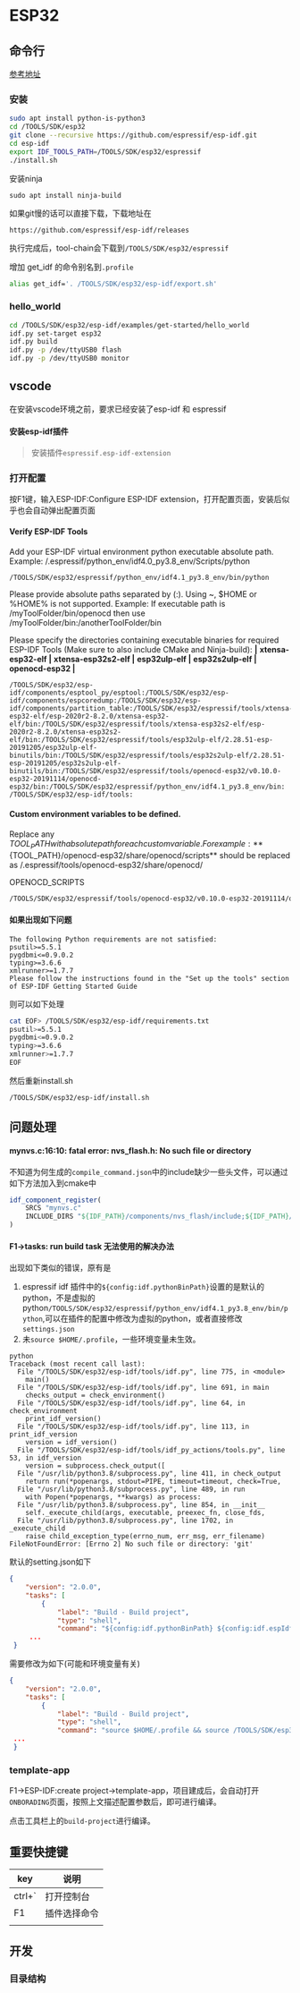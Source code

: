 ESP32
====

## 命令行

[参考地址](https://docs.espressif.com/projects/esp-idf/zh_CN/latest/esp32/get-started/index.html#get-started-connect)

### 安装

```sh
sudo apt install python-is-python3
cd /TOOLS/SDK/esp32
git clone --recursive https://github.com/espressif/esp-idf.git
cd esp-idf
export IDF_TOOLS_PATH=/TOOLS/SDK/esp32/espressif
./install.sh
```

安装ninja

```
sudo apt install ninja-build
```



如果git慢的话可以直接下载，下载地址在

```http
https://github.com/espressif/esp-idf/releases
```

执行完成后，tool-chain会下载到`/TOOLS/SDK/esp32/espressif`

增加 get_idf 的命令别名到`.profile`

```sh
alias get_idf='. /TOOLS/SDK/esp32/esp-idf/export.sh'
```

### hello_world

```sh
cd /TOOLS/SDK/esp32/esp-idf/examples/get-started/hello_world
idf.py set-target esp32
idf.py build
idf.py -p /dev/ttyUSB0 flash
idf.py -p /dev/ttyUSB0 monitor
```

## vscode

在安装vscode环境之前，要求已经安装了esp-idf 和 espressif

#### 安装esp-idf插件

> 安装插件`espressif.esp-idf-extension`

### 打开配置

按F1键，输入ESP-IDF:Configure ESP-IDF extension，打开配置页面，安装后似乎也会自动弹出配置页面

#### Verify ESP-IDF Tools

Add your ESP-IDF virtual environment python executable absolute path. Example: /.espressif/python_env/idf4.0_py3.8_env/Scripts/python

```
/TOOLS/SDK/esp32/espressif/python_env/idf4.1_py3.8_env/bin/python
```

Please provide absolute paths separated by (:). Using ~, $HOME or %HOME% is not supported.
Example: If executable path is /myToolFolder/bin/openocd then use /myToolFolder/bin:/anotherToolFolder/bin

Please specify the directories containing executable binaries for required ESP-IDF Tools (Make sure to also include CMake and Ninja-build):
**|** **xtensa-esp32-elf |** **xtensa-esp32s2-elf |** **esp32ulp-elf |** **esp32s2ulp-elf |** **openocd-esp32 |**

```
/TOOLS/SDK/esp32/esp-idf/components/esptool_py/esptool:/TOOLS/SDK/esp32/esp-idf/components/espcoredump:/TOOLS/SDK/esp32/esp-idf/components/partition_table:/TOOLS/SDK/esp32/espressif/tools/xtensa-esp32-elf/esp-2020r2-8.2.0/xtensa-esp32-elf/bin:/TOOLS/SDK/esp32/espressif/tools/xtensa-esp32s2-elf/esp-2020r2-8.2.0/xtensa-esp32s2-elf/bin:/TOOLS/SDK/esp32/espressif/tools/esp32ulp-elf/2.28.51-esp-20191205/esp32ulp-elf-binutils/bin:/TOOLS/SDK/esp32/espressif/tools/esp32s2ulp-elf/2.28.51-esp-20191205/esp32s2ulp-elf-binutils/bin:/TOOLS/SDK/esp32/espressif/tools/openocd-esp32/v0.10.0-esp32-20191114/openocd-esp32/bin:/TOOLS/SDK/esp32/espressif/python_env/idf4.1_py3.8_env/bin:  /TOOLS/SDK/esp32/esp-idf/tools:
```



#### Custom environment variables to be defined.

Replace any ${TOOL_PATH} with absolute path for each custom variable.
For example: **${TOOL_PATH}/openocd-esp32/share/openocd/scripts** should be replaced as /.espressif/tools/openocd-esp32/share/openocd/

OPENOCD_SCRIPTS

```sh
/TOOLS/SDK/esp32/espressif/tools/openocd-esp32/v0.10.0-esp32-20191114/openocd-esp32/share/openocd/scripts
```

#### 如果出现如下问题

```
The following Python requirements are not satisfied:
psutil>=5.5.1
pygdbmi<=0.9.0.2
typing>=3.6.6
xmlrunner>=1.7.7
Please follow the instructions found in the "Set up the tools" section of ESP-IDF Getting Started Guide
```

则可以如下处理

```sh
cat EOF> /TOOLS/SDK/esp32/esp-idf/requirements.txt
psutil>=5.5.1
pygdbmi<=0.9.0.2
typing>=3.6.6
xmlrunner>=1.7.7
EOF
```

然后重新install.sh

```
/TOOLS/SDK/esp32/esp-idf/install.sh
```

## 问题处理

#### mynvs.c:16:10: fatal error: nvs_flash.h: No such file or directory

不知道为何生成的`compile_command.json`中的include缺少一些头文件，可以通过如下方法加入到cmake中

```cmake
idf_component_register(
    SRCS "mynvs.c"
    INCLUDE_DIRS "${IDF_PATH}/components/nvs_flash/include;${IDF_PATH}/components/spi_flash/include"
)
```



#### F1->tasks: run build task 无法使用的解决办法

出现如下类似的错误，原有是

1. espressif idf 插件中的`${config:idf.pythonBinPath}`设置的是默认的python，不是虚拟的python`/TOOLS/SDK/esp32/espressif/python_env/idf4.1_py3.8_env/bin/python`,可以在插件的配置中修改为虚拟的python，或者直接修改`settings.json`
2. 未`source $HOME/.profile`，一些环境变量未生效。

```
python
Traceback (most recent call last):
  File "/TOOLS/SDK/esp32/esp-idf/tools/idf.py", line 775, in <module>
    main()
  File "/TOOLS/SDK/esp32/esp-idf/tools/idf.py", line 691, in main
    checks_output = check_environment()
  File "/TOOLS/SDK/esp32/esp-idf/tools/idf.py", line 64, in check_environment
    print_idf_version()
  File "/TOOLS/SDK/esp32/esp-idf/tools/idf.py", line 113, in print_idf_version
    version = idf_version()
  File "/TOOLS/SDK/esp32/esp-idf/tools/idf_py_actions/tools.py", line 53, in idf_version
    version = subprocess.check_output([
  File "/usr/lib/python3.8/subprocess.py", line 411, in check_output
    return run(*popenargs, stdout=PIPE, timeout=timeout, check=True,
  File "/usr/lib/python3.8/subprocess.py", line 489, in run
    with Popen(*popenargs, **kwargs) as process:
  File "/usr/lib/python3.8/subprocess.py", line 854, in __init__
    self._execute_child(args, executable, preexec_fn, close_fds,
  File "/usr/lib/python3.8/subprocess.py", line 1702, in _execute_child
    raise child_exception_type(errno_num, err_msg, err_filename)
FileNotFoundError: [Errno 2] No such file or directory: 'git'
```



默认的setting.json如下

```json
{
    "version": "2.0.0",
    "tasks": [
        {
            "label": "Build - Build project",
            "type": "shell",
            "command": "${config:idf.pythonBinPath} ${config:idf.espIdfPath}/tools/idf.py build",
     ...
 }      
```

需要修改为如下(可能和环境变量有关)

```json
{
    "version": "2.0.0",
    "tasks": [
        {
            "label": "Build - Build project",
            "type": "shell",
            "command": "source $HOME/.profile && source /TOOLS/SDK/esp32/esp-idf/export.sh && /TOOLS/SDK/esp32/espressif/python_env/idf4.1_py3.8_env/bin/python ${config:idf.espIdfPath}/tools/idf.py build",
 ...
 }
```



### template-app

F1->ESP-IDF:create project->template-app，项目建成后，会自动打开`ONBORADING`页面，按照上文描述配置参数后，即可进行编译。

点击工具栏上的`build-project`进行编译。

## 重要快捷键

| key    | 说明         |
| ------ | ------------ |
| ctrl+` | 打开控制台   |
| F1     | 插件选择命令 |
|        |              |

## 开发

### 目录结构

